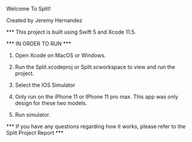
Welcome To Split!

Created by Jeremy Hernandez 

*** This project is built using Swift 5 and Xcode 11.5.

*** IN ORDER TO RUN ***

1. Open Xcode on MacOS or Windows.

2. Run the Split.xcodeproj or Split.xcworkspace to view and run the project. 

3. Select the IOS Simulator 

4. Only run on the iPhone 11 or IPhone 11 pro max. This app was only design for these two models.

5. Run simulator. 

*** If you have any questions regarding how it works, please refer to the Split Project Report ***

